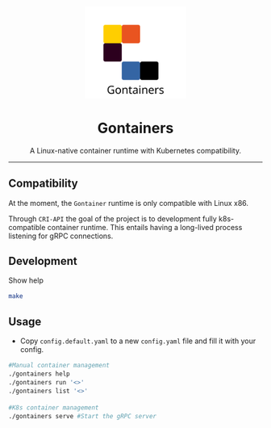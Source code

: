 <p align="center">
  <img src="https://raw.githubusercontent.com/olivierkessler01/gontainers/main/doc/images/logo.svg" alt="Gontainers Logo" width="200"/>
</p>

<h1 align="center">Gontainers</h1>
<p align="center">A Linux-native container runtime with Kubernetes compatibility.</p>

---


## Compatibility 

At the moment, the `Gontainer` runtime is only compatible with Linux x86.

Through `CRI-API` the goal of the project is to development fully k8s-compatible 
container runtime. This entails having a long-lived process listening for gRPC connections.


## Development

Show help
```bash
make
```

## Usage 

* Copy `config.default.yaml` to a new `config.yaml` file and fill it with your config.

```bash
#Manual container management
./gontainers help
./gontainers run '<>'
./gontainers list '<>'

#K8s container management
./gontainers serve #Start the gRPC server
```
